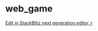 # web_game

[Edit in StackBlitz next generation editor ⚡️](https://stackblitz.com/~/github.com/EnesCumbus/web_game)